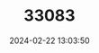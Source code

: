 ---
title: "33083"
category: "Hopea mengarawan"
draft: false
date: 2024-02-22 13:03:50
languages:
  Undetermined: ["Gagil"]
  Indonesian: ["Merawan", "Merawan"]
  Malay: ["Merawan penak"]
---